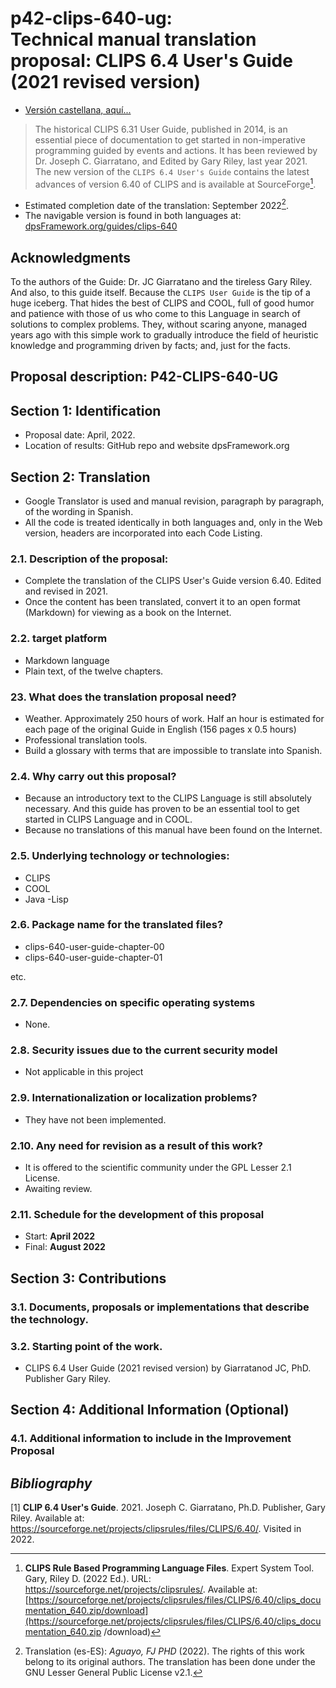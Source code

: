 # p42-clips-640-ug: <br> Technical manual translation proposal: CLIPS 6.4 User's Guide (2021 revised version)

- [Versión castellana, aquí...](README.md)

> The historical CLIPS 6.31 User Guide, published in 2014, is an essential piece of documentation to get started in non-imperative programming guided by events and actions. It has been reviewed by Dr. Joseph C. Giarratano, and Edited by Gary Riley, last year 2021. The new version of the `CLIPS 6.4 User's Guide` contains the latest advances of version 6.40 of CLIPS and is available at SourceForge[^1].

- Estimated completion date of the translation: September 2022[^translator].
- The navigable version is found in both languages at: [dpsFramework.org/guides/clips-640](https://dpsframework.org/guides/clips-640/clips-640-user-guide-chapter-00_en.html )



## Acknowledgments
To the authors of the Guide: Dr. JC Giarratano and the tireless Gary Riley. And also, to this guide itself. Because the `CLIPS User Guide` is the tip of a huge iceberg. That hides the best of CLIPS and COOL, full of good humor and patience with those of us who come to this Language in search of solutions to complex problems. They, without scaring anyone, managed years ago with this simple work to gradually introduce the field of heuristic knowledge and programming driven by facts; and, just for the facts.




## Proposal description: P42-CLIPS-640-UG
  

## Section 1: Identification
- Proposal date: April, 2022.
- Location of results: GitHub repo and website dpsFramework.org

## Section 2: Translation
- Google Translator is used and manual revision, paragraph by paragraph, of the wording in Spanish.
- All the code is treated identically in both languages and, only in the Web version, headers are incorporated into each Code Listing.

### 2.1. Description of the proposal:

- Complete the translation of the CLIPS User's Guide version 6.40. Edited and revised in 2021.
- Once the content has been translated, convert it to an open format (Markdown) for viewing as a book on the Internet.

### 2.2. target platform
- Markdown language
- Plain text, of the twelve chapters.


###  23. What does the translation proposal need?
- Weather. Approximately 250 hours of work. Half an hour is estimated for each page of the original Guide in English (156 pages x 0.5 hours)
- Professional translation tools.
- Build a glossary with terms that are impossible to translate into Spanish.


### 2.4. Why carry out this proposal?
- Because an introductory text to the CLIPS Language is still absolutely necessary. And this guide has proven to be an essential tool to get started in CLIPS Language and in COOL.
- Because no translations of this manual have been found on the Internet.



### 2.5. Underlying technology or technologies:
- CLIPS
- COOL
- Java
-Lisp


### 2.6. Package name for the translated files?
- clips-640-user-guide-chapter-00
- clips-640-user-guide-chapter-01


etc.






### 2.7. Dependencies on specific operating systems
-  None.





### 2.8. Security issues due to the current security model
- Not applicable in this project






### 2.9. Internationalization or localization problems?
- They have not been implemented.





### 2.10. Any need for revision as a result of this work?
- It is offered to the scientific community under the GPL Lesser 2.1 License.
- Awaiting review.





### 2.11. Schedule for the development of this proposal
- Start: **April 2022**
- Final: **August 2022**






## Section 3: Contributions


### 3.1. Documents, proposals or implementations that describe the technology.




### 3.2. Starting point of the work.
- CLIPS 6.4 User Guide (2021 revised version) by Giarratanod JC, PhD. Publisher Gary Riley.



## Section 4: Additional Information (Optional)


### 4.1. Additional information to include in the Improvement Proposal



##  _Bibliography_

[1] **CLIP 6.4 User's Guide**. 2021. Joseph C. Giarratano, Ph.D. Publisher, Gary Riley. Available at: <https://sourceforge.net/projects/clipsrules/files/CLIPS/6.40/>. Visited in 2022.



[^1]: **CLIPS Rule Based Programming Language Files**. Expert System Tool. Gary, Riley D. (2022 Ed.). URL: https://sourceforge.net/projects/clipsrules/. Available at: [https://sourceforge.net/projects/clipsrules/files/CLIPS/6.40/clips_documentation_640.zip/download](https://sourceforge.net/projects/clipsrules/files/CLIPS/6.40/clips_documentation_640.zip /download)

[^translator]: Translation (es-ES): _Aguayo, FJ PHD_ (2022). The rights of this work belong to its original authors. The translation has been done under the GNU Lesser General Public License v2.1.
